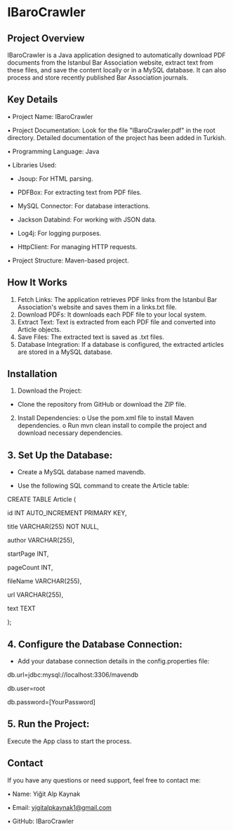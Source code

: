 # IBaroCrawler

## Project Overview
IBaroCrawler is a Java application designed to automatically download PDF documents from the Istanbul Bar Association website, extract text from these files, and save the content locally or in a MySQL database. It can also process and store recently published Bar Association journals.

## Key Details

•	Project Name: IBaroCrawler

•	Project Documentation: Look for the file "IBaroCrawler.pdf" in the root directory. Detailed documentation of the project has been added in Turkish.

•	Programming Language: Java


•	Libraries Used:

-	Jsoup: For HTML parsing.

-	PDFBox: For extracting text from PDF files.

-	MySQL Connector: For database interactions.

-	Jackson Databind: For working with JSON data.

-	Log4j: For logging purposes.

-	HttpClient: For managing HTTP requests.

•	Project Structure: Maven-based project.

## How It Works
1.	Fetch Links: The application retrieves PDF links from the Istanbul Bar Association's website and saves them in a links.txt file.
2.	Download PDFs: It downloads each PDF file to your local system.
3.	Extract Text: Text is extracted from each PDF file and converted into Article objects.
4.	Save Files: The extracted text is saved as .txt files.
5.	Database Integration: If a database is configured, the extracted articles are stored in a MySQL database.
##  Installation
1.	Download the Project:
-	Clone the repository from GitHub or download the ZIP file.
2.	Install Dependencies:
o	Use the pom.xml file to install Maven dependencies.
o	Run mvn clean install to compile the project and download necessary dependencies.

## 3.	Set Up the Database:
-	Create a MySQL database named mavendb.
  
-	Use the following SQL command to create the Article table:
  
CREATE TABLE Article (

  id INT AUTO_INCREMENT PRIMARY KEY,
 	
  title VARCHAR(255) NOT NULL,
 	
  author VARCHAR(255),
 	
  startPage INT,
 	
  pageCount INT,
 	
  fileName VARCHAR(255),
 	
  url VARCHAR(255),
 	
  text TEXT
  
);

## 4.	Configure the Database Connection:

-	Add your database connection details in the config.properties file:


db.url=jdbc:mysql://localhost:3306/mavendb

db.user=root

db.password=[YourPassword]

## 5.	Run the Project:
Execute the App class to start the process.

## Contact

If you have any questions or need support, feel free to contact me:

•	Name: Yiğit Alp Kaynak

•	Email: yigitalpkaynak1@gmail.com

•	GitHub: IBaroCrawler

